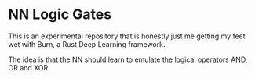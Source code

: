 # NN Logic Gates

This is an experimental repository that is honestly just me getting my feet wet
with Burn, a Rust Deep Learning framework.

The idea is that the NN should learn to emulate the logical operators AND, OR
and XOR.
